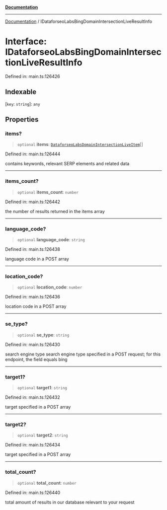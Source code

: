 [**Documentation**](../README.md)

***

[Documentation](../README.md) / IDataforseoLabsBingDomainIntersectionLiveResultInfo

# Interface: IDataforseoLabsBingDomainIntersectionLiveResultInfo

Defined in: main.ts:126426

## Indexable

\[`key`: `string`\]: `any`

## Properties

### items?

> `optional` **items**: [`DataforseoLabsDomainIntersectionLiveItem`](../classes/DataforseoLabsDomainIntersectionLiveItem.md)[]

Defined in: main.ts:126444

contains keywords, relevant SERP elements and related data

***

### items\_count?

> `optional` **items\_count**: `number`

Defined in: main.ts:126442

the number of results returned in the items array

***

### language\_code?

> `optional` **language\_code**: `string`

Defined in: main.ts:126438

language code in a POST array

***

### location\_code?

> `optional` **location\_code**: `number`

Defined in: main.ts:126436

location code in a POST array

***

### se\_type?

> `optional` **se\_type**: `string`

Defined in: main.ts:126430

search engine type
search engine type specified in a POST request;
for this endpoint, the field equals bing

***

### target1?

> `optional` **target1**: `string`

Defined in: main.ts:126432

target specified in a POST array

***

### target2?

> `optional` **target2**: `string`

Defined in: main.ts:126434

target specified in a POST array

***

### total\_count?

> `optional` **total\_count**: `number`

Defined in: main.ts:126440

total amount of results in our database relevant to your request

